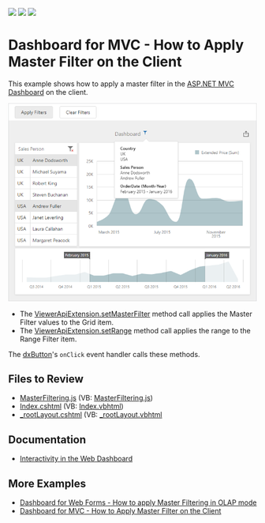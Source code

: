 <!-- default badges list -->
![](https://img.shields.io/endpoint?url=https://codecentral.devexpress.com/api/v1/VersionRange/128579079/21.2.1%2B)
[![](https://img.shields.io/badge/Open_in_DevExpress_Support_Center-FF7200?style=flat-square&logo=DevExpress&logoColor=white)](https://supportcenter.devexpress.com/ticket/details/T490955)
[![](https://img.shields.io/badge/📖_How_to_use_DevExpress_Examples-e9f6fc?style=flat-square)](https://docs.devexpress.com/GeneralInformation/403183)
<!-- default badges end -->

# Dashboard for MVC - How to Apply Master Filter on the Client

This example shows how to apply a master filter in the [ASP.NET MVC Dashboard](https://docs.devexpress.com/Dashboard/16977) on the client.

![Web Dashboard - Apply Master Filtering values](images/master-filtering-example.png)

- The [ViewerApiExtension.setMasterFilter](https://docs.devexpress.com/Dashboard/js-DevExpress.Dashboard.ViewerApiExtension?p=netframework#js_devexpress_dashboard_viewerapiextension_setmasterfilter_itemname_values_) method call applies the Master Filter values to the Grid item.
- The [ViewerApiExtension.setRange](https://docs.devexpress.com/Dashboard/js-DevExpress.Dashboard.ViewerApiExtension#js_devexpress_dashboard_viewerapiextension_setrange_itemname_range_) method call applies the range to the Range Filter item.

The [dxButton](https://js.devexpress.com/DevExtreme/ApiReference/UI_Components/dxButton/)'s `onClick` event handler calls these methods.

## Files to Review

* [MasterFiltering.js](./CS/MVCxDashboard_ApplyMasterFilter/Scripts/MasterFiltering.js) (VB: [MasterFiltering.js](./VB/MVCxDashboard_ApplyMasterFilter/Scripts/MasterFiltering.js))
* [Index.cshtml](./CS/MVCxDashboard_ApplyMasterFilter/Views/Home/Index.cshtml) (VB: [Index.vbhtml](./VB/MVCxDashboard_ApplyMasterFilter/Views/Home/Index.vbhtml))
* [_rootLayout.cshtml](./CS/MVCxDashboard_ApplyMasterFilter/Views/Shared/_rootLayout.cshtml) (VB: [_rootLayout.vbhtml](./VB/MVCxDashboard_ApplyMasterFilter/Views/Shared/_rootLayout.vbhtml)

## Documentation

- [Interactivity in the Web Dashboard](https://docs.devexpress.com/Dashboard/116985/web-dashboard/create-dashboards-on-the-web/interactivity?p=netframework)

## More Examples

- [Dashboard for Web Forms - How to apply Master Filtering in OLAP mode](https://github.com/DevExpress-Examples/web-forms-dashboard-apply-master-filtering-in-olap)
- [Dashboard for MVC - How to Apply Master Filter on the Client](https://github.com/DevExpress-Examples/mvc-dashboard-apply-master-filtering-in-code)

